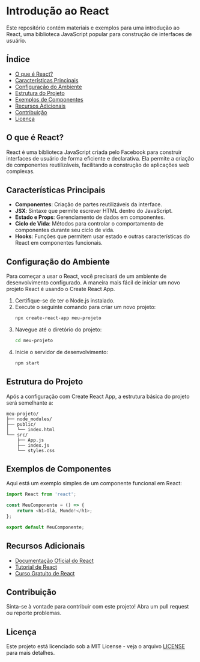 
# Introdução ao React

Este repositório contém materiais e exemplos para uma introdução ao React, uma biblioteca JavaScript popular para construção de interfaces de usuário.

## Índice

- [O que é React?](#o-que-é-react)
- [Características Principais](#características-principais)
- [Configuração do Ambiente](#configuração-do-ambiente)
- [Estrutura do Projeto](#estrutura-do-projeto)
- [Exemplos de Componentes](#exemplos-de-componentes)
- [Recursos Adicionais](#recursos-adicionais)
- [Contribuição](#contribuição)
- [Licença](#licença)

## O que é React?

React é uma biblioteca JavaScript criada pelo Facebook para construir interfaces de usuário de forma eficiente e declarativa. Ela permite a criação de componentes reutilizáveis, facilitando a construção de aplicações web complexas.

## Características Principais

- **Componentes**: Criação de partes reutilizáveis da interface.
- **JSX**: Sintaxe que permite escrever HTML dentro do JavaScript.
- **Estado e Props**: Gerenciamento de dados em componentes.
- **Ciclo de Vida**: Métodos para controlar o comportamento de componentes durante seu ciclo de vida.
- **Hooks**: Funções que permitem usar estado e outras características do React em componentes funcionais.

## Configuração do Ambiente

Para começar a usar o React, você precisará de um ambiente de desenvolvimento configurado. A maneira mais fácil de iniciar um novo projeto React é usando o Create React App.

1. Certifique-se de ter o Node.js instalado.
2. Execute o seguinte comando para criar um novo projeto:
   ```bash
   npx create-react-app meu-projeto
   ```
3. Navegue até o diretório do projeto:
   ```bash
   cd meu-projeto
   ```
4. Inicie o servidor de desenvolvimento:
   ```bash
   npm start
   ```

## Estrutura do Projeto

Após a configuração com Create React App, a estrutura básica do projeto será semelhante a:

```
meu-projeto/
├── node_modules/
├── public/
│   └── index.html
└── src/
    ├── App.js
    ├── index.js
    └── styles.css
```

## Exemplos de Componentes

Aqui está um exemplo simples de um componente funcional em React:

```javascript
import React from 'react';

const MeuComponente = () => {
    return <h1>Olá, Mundo!</h1>;
};

export default MeuComponente;
```

## Recursos Adicionais

- [Documentação Oficial do React](https://reactjs.org/docs/getting-started.html)
- [Tutorial de React](https://reactjs.org/tutorial/tutorial.html)
- [Curso Gratuito de React](https://www.freecodecamp.org/learn/front-end-libraries/react/)

## Contribuição

Sinta-se à vontade para contribuir com este projeto! Abra um pull request ou reporte problemas.

## Licença

Este projeto está licenciado sob a MIT License - veja o arquivo [LICENSE](LICENSE) para mais detalhes.
